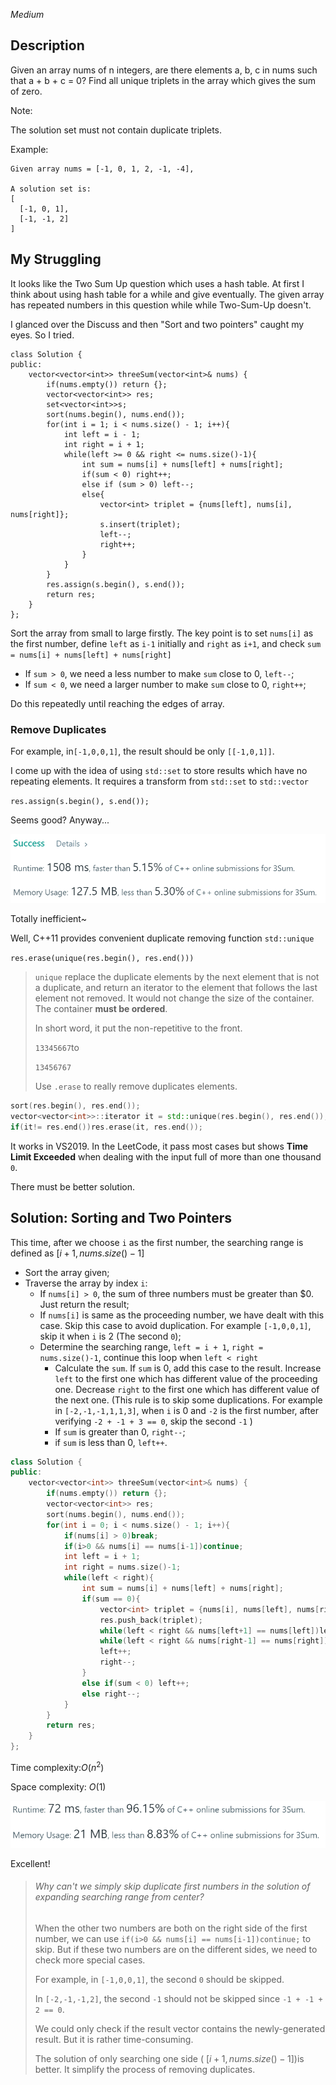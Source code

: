 *Medium*

## Description

Given an array nums of n integers, are there elements a, b, c in nums such that a + b + c = 0? Find all unique triplets in the array which gives the sum of zero.

Note:

The solution set must not contain duplicate triplets.

Example:

```
Given array nums = [-1, 0, 1, 2, -1, -4],

A solution set is:
[
  [-1, 0, 1],
  [-1, -1, 2]
]
```



## My Struggling

It looks like the Two Sum Up question which uses a hash table. At first I think about using hash table for a while and give eventually. The given array has repeated numbers in this question while while Two-Sum-Up doesn't.

I glanced over the Discuss and then "Sort and two pointers" caught my eyes. So I tried.

```
class Solution {
public:
    vector<vector<int>> threeSum(vector<int>& nums) {
        if(nums.empty()) return {};
        vector<vector<int>> res;
        set<vector<int>>s;
        sort(nums.begin(), nums.end());
        for(int i = 1; i < nums.size() - 1; i++){
            int left = i - 1;
            int right = i + 1;
            while(left >= 0 && right <= nums.size()-1){
            	int sum = nums[i] + nums[left] + nums[right];
                if(sum < 0) right++;
                else if (sum > 0) left--;
                else{
                    vector<int> triplet = {nums[left], nums[i], nums[right]};
                    s.insert(triplet);
                    left--;
                    right++;
                }
            }
        }
        res.assign(s.begin(), s.end());
        return res;
    }
};
```

Sort the array from small to large firstly. The key point is to set `nums[i]` as the first number, define `left` as `i-1` initially and `right` as `i+1`, and check `sum = nums[i] + nums[left] + nums[right] ` 

- If `sum > 0`, we need a less number to make `sum` close to $0$, `left--`;
- If `sum < 0`, we need a larger number to make `sum` close to $0$, `right++`;

Do this repeatedly until reaching the edges of array.

### Remove Duplicates

For example, in`[-1,0,0,1]`, the result should be only `[[-1,0,1]]`. 

I come up with the idea of using `std::set` to store results which have no repeating elements. It requires a transform from `std::set` to `std::vector`

`res.assign(s.begin(), s.end());`

Seems good? Anyway...

<img src="15.3Sum.assets/image-20200515181710967.png" alt="image-20200515181710967" style="zoom: 67%;" />

Totally inefficient~

Well, C++11 provides convenient duplicate removing function `std::unique`

`res.erase(unique(res.begin(), res.end()))`

> `unique` replace the duplicate elements by the next element that is not a duplicate, and return an iterator to the element that follows the last element not removed. It would not change the size of the container. The container **must be ordered**.
>
> In short word, it put the non-repetitive to the front.
>
> `13345667`to
>
> `13456767`
>
> Use `.erase` to really remove duplicates elements. 

```c++
sort(res.begin(), res.end());
vector<vector<int>>::iterator it = std::unique(res.begin(), res.end());
if(it!= res.end())res.erase(it, res.end());
```

It works in VS2019. In the LeetCode, it pass most cases but shows **Time Limit Exceeded** when dealing with the input full of more than one thousand `0`.

There must be better solution.



## Solution: Sorting and Two Pointers

This time, after we choose `i` as the first number, the searching range is defined as $[i+1, nums.size()-1]$

- Sort the array given;
- Traverse the array by index `i`:
  - If `nums[i] > 0`,  the sum of three numbers must be greater than $0. Just return the result;
  - If `nums[i]` is same as the proceeding number, we have dealt with this case. Skip this case to avoid duplication. For example `[-1,0,0,1]`, skip it when `i` is $2$ (The second `0`);
  - Determine the searching range, `left = i + 1`, `right = nums.size()-1`, continue this loop when `left < right`
    - Calculate the `sum`. If `sum` is $0$, add this case to the result. Increase `left` to the first one which has different value of the proceeding one. Decrease `right` to the first one which has different value of the next one. (This rule is to skip some duplications. For example in `[-2,-1,-1,1,1,3]`, when `i` is $0$ and `-2` is the first number, after verifying `-2 + -1 + 3 == 0`, skip the second `-1` )
    - If `sum` is greater than $0$, `right--`;
    - if `sum` is less than $0$, `left++`.

```c++
class Solution {
public:
    vector<vector<int>> threeSum(vector<int>& nums) {
        if(nums.empty()) return {};
        vector<vector<int>> res;
        sort(nums.begin(), nums.end());
        for(int i = 0; i < nums.size() - 1; i++){
            if(nums[i] > 0)break;
            if(i>0 && nums[i] == nums[i-1])continue;
            int left = i + 1;
            int right = nums.size()-1;
            while(left < right){
            	int sum = nums[i] + nums[left] + nums[right];
                if(sum == 0){
                    vector<int> triplet = {nums[i], nums[left], nums[right]};
                    res.push_back(triplet);
                    while(left < right && nums[left+1] == nums[left])left++;
                    while(left < right && nums[right-1] == nums[right])right--;
                    left++;
                    right--;
                }
                else if(sum < 0) left++;
                else right--;
            }
        }
        return res;
    }
};
```

Time complexity:$O(n^2)$

Space complexity: $O(1)$

![img](15.3Sum.assets/image-20200515203757210.png)

Excellent!

> ###### Why can't we simply skip duplicate first numbers in the solution of expanding searching range from center?
>
> When the other two numbers are both on the right side of the first number, we can use `if(i>0 && nums[i] == nums[i-1])continue;` to skip. But if these two numbers are on the different sides, we need to check more special cases.
>
> For example, in `[-1,0,0,1]`, the second `0` should be skipped.
>
> In `[-2,-1,-1,2]`, the second `-1` should not be skipped since `-1 + -1 + 2 == 0`.
>
> We could only check if the result vector contains the newly-generated result. But it is rather time-consuming.
>
> The solution of only searching one side ( $[i+1, nums.size()-1]$)is better. It simplify the process of removing duplicates.

